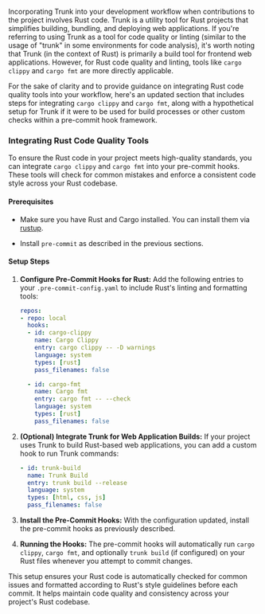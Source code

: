 Incorporating Trunk into your development workflow when contributions to the project involves Rust code. Trunk is a utility tool for Rust projects that simplifies building, bundling, and deploying web applications. If you're referring to using Trunk as a tool for code quality or linting (similar to the usage of "trunk" in some environments for code analysis), it's worth noting that Trunk (in the context of Rust) is primarily a build tool for frontend web applications. However, for Rust code quality and linting, tools like `cargo clippy` and `cargo fmt` are more directly applicable.

For the sake of clarity and to provide guidance on integrating Rust code quality tools into your workflow, here's an updated section that includes steps for integrating `cargo clippy` and `cargo fmt`, along with a hypothetical setup for Trunk if it were to be used for build processes or other custom checks within a pre-commit hook framework.

### Integrating Rust Code Quality Tools

To ensure the Rust code in your project meets high-quality standards, you can integrate `cargo clippy` and `cargo fmt` into your pre-commit hooks. These tools will check for common mistakes and enforce a consistent code style across your Rust codebase.

#### Prerequisites

- Make sure you have Rust and Cargo installed. You can install them via [rustup](https://rustup.rs/).

- Install `pre-commit` as described in the previous sections.

#### Setup Steps

1. **Configure Pre-Commit Hooks for Rust:**
   Add the following entries to your `.pre-commit-config.yaml` to include Rust's linting and formatting tools:

   ```yaml
   repos:
   - repo: local
     hooks:
     - id: cargo-clippy
       name: Cargo Clippy
       entry: cargo clippy -- -D warnings
       language: system
       types: [rust]
       pass_filenames: false

     - id: cargo-fmt
       name: Cargo fmt
       entry: cargo fmt -- --check
       language: system
       types: [rust]
       pass_filenames: false
   ```

2. **(Optional) Integrate Trunk for Web Application Builds:**
   If your project uses Trunk to build Rust-based web applications, you can add a custom hook to run Trunk commands:

   ```yaml
   - id: trunk-build
     name: Trunk Build
     entry: trunk build --release
     language: system
     types: [html, css, js]
     pass_filenames: false
   ```

3. **Install the Pre-Commit Hooks:**
   With the configuration updated, install the pre-commit hooks as previously described.

4. **Running the Hooks:**
   The pre-commit hooks will automatically run `cargo clippy`, `cargo fmt`, and optionally `trunk build` (if configured) on your Rust files whenever you attempt to commit changes.

This setup ensures your Rust code is automatically checked for common issues and formatted according to Rust's style guidelines before each commit. It helps maintain code quality and consistency across your project's Rust codebase.